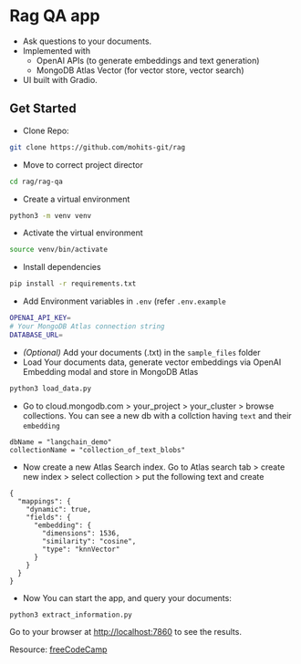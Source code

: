 # Rag QA app
- Ask questions to your documents.
- Implemented with
  - OpenAI APIs (to generate embeddings and text generation)
  - MongoDB Atlas Vector (for vector store, vector search)
- UI built with Gradio.

## Get Started
- Clone Repo:
```bash
git clone https://github.com/mohits-git/rag
```
- Move to correct project director
```bash
cd rag/rag-qa
```
- Create a virtual environment
```bash
python3 -m venv venv
```
- Activate the virtual environment
```bash
source venv/bin/activate
```
- Install dependencies
```bash
pip install -r requirements.txt
```
- Add Environment variables in `.env` (refer `.env.example`
```bash
OPENAI_API_KEY=
# Your MongoDB Atlas connection string
DATABASE_URL=
```
- *(Optional)* Add your documents (.txt) in the `sample_files` folder
- Load Your documents data, generate vector embeddings via OpenAI Embedding modal and store in MongoDB Atlas
```bash
python3 load_data.py
```
- Go to cloud.mongodb.com > your_project > your_cluster > browse collections. You can see a new db with a collction having `text` and their `embedding`
```
dbName = "langchain_demo"
collectionName = "collection_of_text_blobs"
```
- Now create a new Atlas Search index. Go to Atlas search tab > create new index > select collection > put the following text and create
```
{
  "mappings": {
    "dynamic": true,
    "fields": {
      "embedding": {
        "dimensions": 1536,
        "similarity": "cosine",
        "type": "knnVector"
      }
    }
  }
}
```
- Now You can start the app, and query your documents:
```
python3 extract_information.py
```

Go to your browser at [http://localhost:7860](http://localhost:7860) to see the results.

Resource: [freeCodeCamp](https://youtu.be/JEBDfGqrAUA?si=e8lDzjEnk0jn7ptQ)
